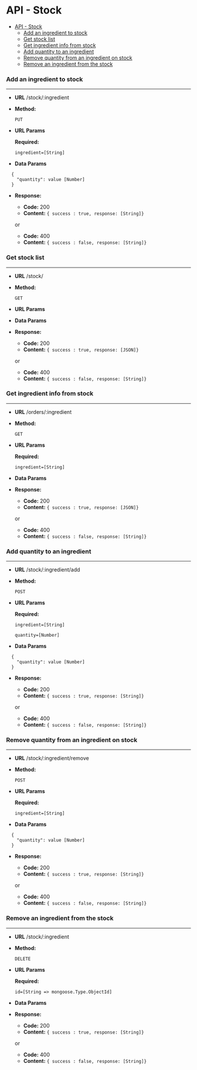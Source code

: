 # API - Stock


- [API - Stock](#api---stock)
    + [Add an ingredient to stock](#add-an-ingredient-to-stock)
    + [Get stock list](#get-stock-list)
    + [Get ingredient info from stock](#get-ingredient-info-from-stock)
    + [Add quantity to an ingredient](#add-quantity-to-an-ingredient)
    + [Remove quantity from an ingredient on stock](#remove-quantity-from-an-ingredient-on-stock)
    + [Remove an ingredient from the stock](#remove-an-ingredient-from-the-stock)


### Add an ingredient to stock
----
* **URL**
/stock/:ingredient

* **Method:**
  
  `PUT`
  
*  **URL Params**

   **Required:**
 
   `ingredient=[String]`

* **Data Params**

```
  {
	"quantity": value [Number]
  }
```
  

* **Response:**
	* **Code:** 200
	* **Content:** 
	`{ success : true, response: [String]}`
	
	or
	
	* **Code:** 400
	* **Content:** 
	`{ success : false, response: [String]}`


### Get stock list
----
* **URL**
/stock/

* **Method:**
  
  `GET`
  
*  **URL Params**
   
* **Data Params**

* **Response:**
	* **Code:** 200
	* **Content:** 
	`{ success : true, response: [JSON]}`
	
	or
	
	* **Code:** 400
	* **Content:** 
	`{ success : false, response: [String]}`


### Get ingredient info from stock
----
* **URL**
/orders/:ingredient

* **Method:**
  
  `GET`
  
*  **URL Params**
   
   **Required:**
 
   `ingredient=[String]`
   
* **Data Params**
  

* **Response:**
	* **Code:** 200
	* **Content:** 
	`{ success : true, response: [JSON]}`
	
	or
	
	* **Code:** 400
	* **Content:** 
	`{ success : false, response: [String]}`

### Add quantity to an ingredient
----
* **URL**
/stock/:ingredient/add

* **Method:**
  
  `POST`
  
*  **URL Params**

   **Required:**
 
   `ingredient=[String]`
   
   `quantity=[Number]`

* **Data Params**

```
  {
	"quantity": value [Number]
  }
```

* **Response:**
	* **Code:** 200
	* **Content:** 
	`{ success : true, response: [String]}`
	
	or
	
	* **Code:** 400
	* **Content:** 
	`{ success : false, response: [String]}`

### Remove quantity from an ingredient on stock
----
* **URL**
/stock/:ingredient/remove

* **Method:**
  
  `POST`
  
*  **URL Params**

   **Required:**
 
   `ingredient=[String]`
  

* **Data Params**

```
  {
	"quantity": value [Number]
  }
```

* **Response:**
	* **Code:** 200
	* **Content:** 
	`{ success : true, response: [String]}`
	
	or
	
	* **Code:** 400
	* **Content:** 
	`{ success : false, response: [String]}`

### Remove an ingredient from the stock
----
* **URL**
/stock/:ingredient

* **Method:**
  
  `DELETE`
  
*  **URL Params**

   **Required:**
 
   `id=[String => mongoose.Type.ObjectId]`

* **Data Params**

* **Response:**
	* **Code:** 200
	* **Content:** 
	`{ success : true, response: [String]}`
	
	or
	
	* **Code:** 400
	* **Content:** 
	`{ success : false, response: [String]}`
